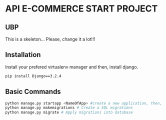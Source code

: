 # API E-COMMERCE START PROJECT
## UBP

This is a skeleton... Please, change it a lot!!!

## Installation

Install your prefered virtualenv manager and then, install django.

```bash
pip install Django==3.2.4
```

## Basic Commands

```bash
python manage.py startapp <NameOfApp> #create a new application, then, add in settings.
python manage.py makemigrations # Create a SQL migrations
python manage.py migrate # Apply migrations into database
```